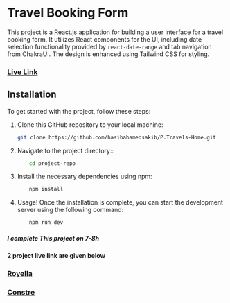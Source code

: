 # Travel Booking Form

This project is a React.js application for building a user interface for a travel booking form. It utilizes React components for the UI, including date selection functionality provided by `react-date-range` and tab navigation from ChakraUI. The design is enhanced using Tailwind CSS for styling.

### [Live Link](https://ptravels.netlify.app/)

## Installation

To get started with the project, follow these steps:

1. Clone this GitHub repository to your local machine:

   ```bash
   git clone https://github.com/hasibahamedsakib/P.Travels-Home.git
   ```

2. Navigate to the project directory::

```bash
       cd project-repo
```

3. Install the necessary dependencies using npm:

```bash
       npm install

```

4. Usage!
   Once the installation is complete, you can start the development server using the following command:

```bash
       npm run dev

```

##### I complete This project on 7-8h

#### 2 project live link are given below

### [Royella](https://royella.netlify.app/)

### [Constre](https://constre.netlify.app/)
